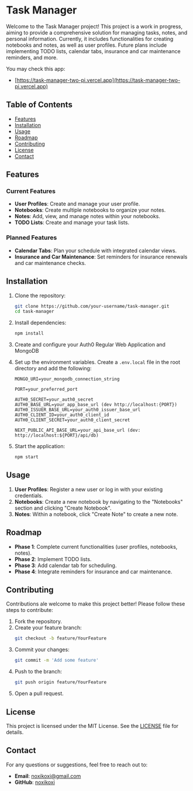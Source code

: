 # Task Manager

Welcome to the Task Manager project! This project is a work in progress, aiming to provide a comprehensive solution for managing tasks, notes, and personal information. Currently, it includes functionalities for creating notebooks and notes, as well as user profiles. Future plans include implementing TODO lists, calendar tabs, insurance and car maintenance reminders, and more.

You may check this app: 
- [https://task-manager-two-pi.vercel.app](https://task-manager-two-pi.vercel.app)

## Table of Contents

- [Features](#features)
- [Installation](#installation)
- [Usage](#usage)
- [Roadmap](#roadmap)
- [Contributing](#contributing)
- [License](#license)
- [Contact](#contact)

## Features

### Current Features
- **User Profiles**: Create and manage your user profile.
- **Notebooks**: Create multiple notebooks to organize your notes.
- **Notes**: Add, view, and manage notes within your notebooks.
- **TODO Lists**: Create and manage your task lists.

### Planned Features
- **Calendar Tabs**: Plan your schedule with integrated calendar views.
- **Insurance and Car Maintenance**: Set reminders for insurance renewals and car maintenance checks.

## Installation

1. Clone the repository:
    ```sh
    git clone https://github.com/your-username/task-manager.git
    cd task-manager
    ```

2. Install dependencies:
    ```sh
    npm install
    ```
   
3. Create and configure your Auth0  Regular Web Application and MongoDB


4. Set up the environment variables. Create a `.env.local` file in the root directory and add the following:
    ```env
    MONGO_URI=your_mongodb_connection_string
   
    PORT=your_preferred_port
   
    AUTH0_SECRET=your_auth0_secret
    AUTH0_BASE_URL=your_app_base_url (dev http://localhost:{PORT})
    AUTH0_ISSUER_BASE_URL=your_auth0_issuer_base_url
    AUTH0_CLIENT_ID=your_auth0_client_id
    AUTH0_CLIENT_SECRET=your_auth0_client_secret
   
    NEXT_PUBLIC_API_BASE_URL=your_api_base_url (dev: http://localhost:${PORT}/api/db)
    ```

5. Start the application:
    ```sh
    npm start
    ```

## Usage

1. **User Profiles**: Register a new user or log in with your existing credentials.
2. **Notebooks**: Create a new notebook by navigating to the "Notebooks" section and clicking "Create Notebook".
3. **Notes**: Within a notebook, click "Create Note" to create a new note.

## Roadmap

- **Phase 1**: Complete current functionalities (user profiles, notebooks, notes).
- **Phase 2**: Implement TODO lists.
- **Phase 3**: Add calendar tab for scheduling.
- **Phase 4**: Integrate reminders for insurance and car maintenance.

## Contributing

Contributions ale welcome to make this project better! Please follow these steps to contribute:

1. Fork the repository.
2. Create your feature branch:
    ```sh
    git checkout -b feature/YourFeature
    ```
3. Commit your changes:
    ```sh
    git commit -m 'Add some feature'
    ```
4. Push to the branch:
    ```sh
    git push origin feature/YourFeature
    ```
5. Open a pull request.

## License

This project is licensed under the MIT License. See the [LICENSE](LICENSE) file for details.

## Contact

For any questions or suggestions, feel free to reach out to:
- **Email**: noxikoxi@gmail.com
- **GitHub**: [noxikoxi](https://github.com/noxikoxi)
